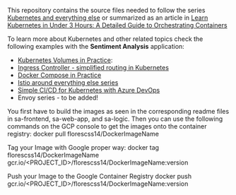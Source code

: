 This repository contains the source files needed to follow the series [Kubernetes and everything else](https://rinormaloku.com/series/kubernetes-and-everything-else/) or summarized as an article in [Learn Kubernetes in Under 3 Hours: A Detailed Guide to Orchestrating Containers](https://medium.freecodecamp.org/learn-kubernetes-in-under-3-hours-a-detailed-guide-to-orchestrating-containers-114ff420e882)

To learn more about Kubernetes and other related topics check the following examples with the **Sentiment Analysis** application:

* [Kubernetes Volumes in Practice](https://rinormaloku.com/kubernetes-volumes-in-practice/):
* [Ingress Controller - simplified routing in Kubernetes](https://www.orange-networks.com/blogs/210-ingress-controller-simplified-routing-in-kubernetes)
* [Docker Compose in Practice](https://github.com/rinormaloku/k8s-mastery/tree/docker-compose)
* [Istio around everything else series](https://rinormaloku.com/series/istio-around-everything-else/)
* [Simple CI/CD for Kubernetes with Azure DevOps](https://www.orange-networks.com/blogs/224-azure-devops-ci-cd-pipeline-to-deploy-to-kubernetes)
* Envoy series - to be added!

You first have to build the images as seen in the corresponding readme files in sa-frontend, sa-web-app, and sa-logic. Then you can use the following commands on the GCP console to get the images onto the container registry:
docker pull florescss14/DockerImageName

Tag your Image with Google proper way:
docker tag florescss14/DockerImageName  gcr.io/<PROJECT_ID>/florescss14/DockerImageName:version

Push your Image to the Google Container Registry
docker push gcr.io/<PROJECT_ID>/florescss14/DockerImageName:version
